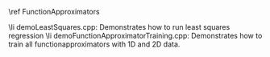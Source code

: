 \ref FunctionApproximators

\li demoLeastSquares.cpp: Demonstrates how to run least squares regression
\li demoFunctionApproximatorTraining.cpp: Demonstrates how to train all functionapproximators with 1D and 2D data.

